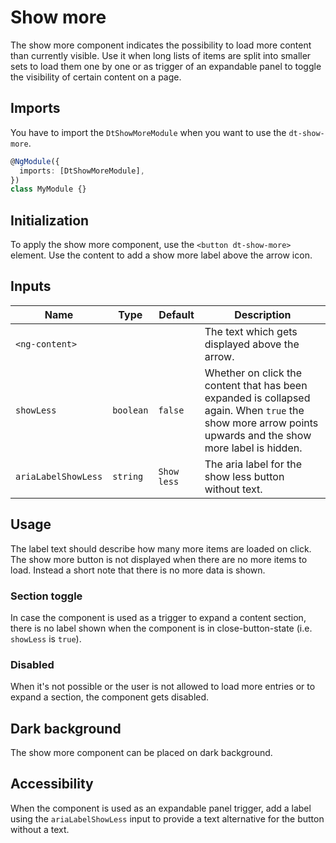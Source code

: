 # Show more

The show more component indicates the possibility to load more content than
currently visible. Use it when long lists of items are split into smaller sets
to load them one by one or as trigger of an expandable panel to toggle the
visibility of certain content on a page.

<ba-live-example name="DtExampleShowMoreDefault"></ba-live-example>

## Imports

You have to import the `DtShowMoreModule` when you want to use the
`dt-show-more`.

```typescript
@NgModule({
  imports: [DtShowMoreModule],
})
class MyModule {}
```

## Initialization

To apply the show more component, use the `<button dt-show-more>` element. Use
the content to add a show more label above the arrow icon.

## Inputs

| Name                | Type      | Default     | Description                                                                                                                                               |
| ------------------- | --------- | ----------- | --------------------------------------------------------------------------------------------------------------------------------------------------------- |
| `<ng-content>`      |           |             | The text which gets displayed above the arrow.                                                                                                            |
| `showLess`          | `boolean` | `false`     | Whether on click the content that has been expanded is collapsed again. When `true` the show more arrow points upwards and the show more label is hidden. |
| `ariaLabelShowLess` | `string`  | `Show less` | The aria label for the show less button without text.                                                                                                     |

## Usage

The label text should describe how many more items are loaded on click. The show
more button is not displayed when there are no more items to load. Instead a
short note that there is no more data is shown.

<ba-live-example name="DtExampleShowMoreDefault"></ba-live-example>

### Section toggle

In case the component is used as a trigger to expand a content section, there is
no label shown when the component is in close-button-state (i.e. `showLess` is
`true`).

<ba-live-example name="DtExampleShowMoreToggle"></ba-live-example>

### Disabled

When it's not possible or the user is not allowed to load more entries or to
expand a section, the component gets disabled.

<ba-live-example name="DtExampleShowMoreDisabled"></ba-live-example>

## Dark background

The show more component can be placed on dark background.

<ba-live-example name="DtExampleShowMoreDark" themedark="true"></ba-live-example>

## Accessibility

When the component is used as an expandable panel trigger, add a label using the
`ariaLabelShowLess` input to provide a text alternative for the button without a
text.
